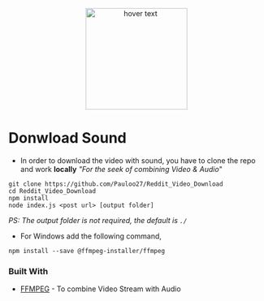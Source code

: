 
<p align="center">
  <img src="https://encrypted-tbn0.gstatic.com/images?q=tbn:ANd9GcSuk-P3YD5bgst-6cKZ_FAtcpoKG5VX4jyepCzpJtJIu1wNlPQGEA" width="200" title="hover text">
</p>

# Donwload Sound

- In order to download the video with sound, you have to clone the repo and work **locally** _"For the seek of combining Video & Audio_"

```shell
git clone https://github.com/Pauloo27/Reddit_Video_Download
cd Reddit_Video_Download
npm install
node index.js <post url> [output folder]
```
*PS: The output folder is not required, the default is `./`*

- For Windows add the following command,
```
npm install --save @ffmpeg-installer/ffmpeg
```

### Built With

* [FFMPEG](https://www.npmjs.com/package/js-ffmpeg) - To combine Video Stream with Audio
